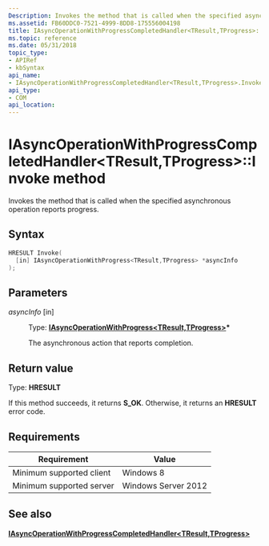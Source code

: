 ```yaml
---
Description: Invokes the method that is called when the specified asynchronous operation reports progress.
ms.assetid: FB60DDC0-7521-4999-8DD8-175556004198
title: IAsyncOperationWithProgressCompletedHandler<TResult,TProgress>::Invoke method
ms.topic: reference
ms.date: 05/31/2018
topic_type: 
- APIRef
- kbSyntax
api_name: 
- IAsyncOperationWithProgressCompletedHandler<TResult,TProgress>.Invoke
api_type: 
- COM
api_location: 
---
```


# IAsyncOperationWithProgressCompletedHandler<TResult,TProgress>::Invoke method

Invokes the method that is called when the specified asynchronous operation reports progress.

## Syntax


```C++
HRESULT Invoke(
  [in] IAsyncOperationWithProgress<TResult,TProgress> *asyncInfo
);
```



## Parameters

<dl> <dt>

*asyncInfo* \[in\]
</dt> <dd>

Type: **[**IAsyncOperationWithProgress<TResult,TProgress>**](/previous-versions//br205807(v=vs.85))\***

The asynchronous action that reports completion.

</dd> </dl>

## Return value

Type: **HRESULT**

If this method succeeds, it returns **S\_OK**. Otherwise, it returns an **HRESULT** error code.

## Requirements



| Requirement | Value |
|-------------------------------------|--------------------------------|
| Minimum supported client<br/> | Windows 8<br/>           |
| Minimum supported server<br/> | Windows Server 2012<br/> |



## See also

<dl> <dt>

[**IAsyncOperationWithProgressCompletedHandler<TResult,TProgress>**](/previous-versions//br205808(v=vs.85))
</dt> </dl>

 

 
